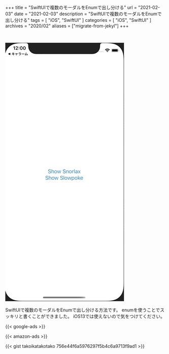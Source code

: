 +++
title =  "SwiftUIで複数のモーダルをEnumで出し分ける"
url = "2021-02-03"
date = "2021-02-03"
description = "SwiftUIで複数のモーダルをEnumで出し分ける"
tags = [
  "iOS",
  "SwiftUI"
]
categories = [
  "iOS",
  "SwiftUI"
]
archives = "2020/02"
aliases = ["migrate-from-jekyl"]
+++

<br>

![ShowModal](1.gif)

SwiftUIで複数のモーダルをEnumで出し分ける方法です。
enumを使うことでスッキリと書くことができました。
iOS13では使えないので気をつけてください。

<!-- Google Ads -->
{{< google-ads >}}

<!-- Amazon Ads -->
{{< amazon-ads >}}

{{< gist takoikatakotako 756e44f6a5976297f5b4c6a9713f9ad1 >}}

